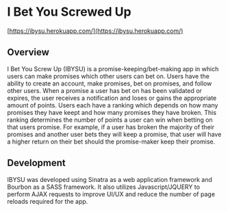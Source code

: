 I Bet You Screwed Up
====================

[https://ibysu.herokuapp.com/](https://ibysu.herokuapp.com/)

## Overview

I Bet You Screw Up (IBYSU) is a promise-keeping/bet-making app in which users can make promises which other users can bet on. Users have the ability to create an account, make promises, bet on promises, and follow other users. When a promise a user has bet on has been validated or expires, the user receives a notification and loses or gains the appropriate amount of points. Users each have a ranking which depends on how many promises they have keept and how many promises they have broken. This ranking determines the number of points a user can win when betting on that users promise. For example, if a user has broken the majority of their promises and another user bets they will keep a promise, that user will have a higher return on their bet should the promise-maker keep their promise. 

## Development

IBYSU was developed using Sinatra as a web application framework and Bourbon as a SASS framework. It also utilizes Javascript/JQUERY to perform AJAX requests to improve UI/UX and reduce the number of page reloads required for the app. 
